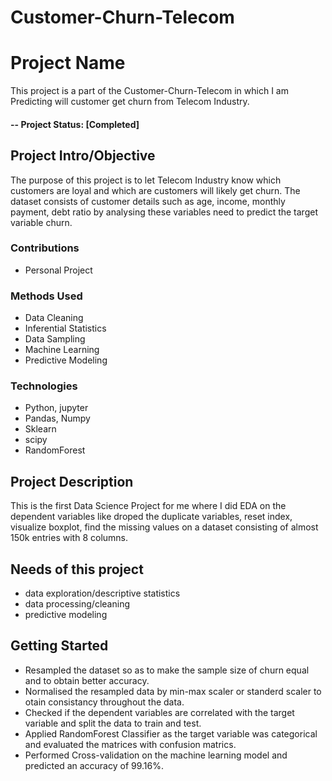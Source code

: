 # Customer-Churn-Telecom

# Project Name
This project is a part of the Customer-Churn-Telecom in which I am Predicting will customer get churn from Telecom Industry. 

#### -- Project Status: [Completed]

## Project Intro/Objective
The purpose of this project is to let Telecom Industry know which customers are loyal and which are customers will likely get churn. The dataset consists of customer details such as age, income, monthly payment, debt ratio by analysing these variables need to predict the target variable churn.

### Contributions
* Personal Project


### Methods Used
* Data Cleaning
* Inferential Statistics
* Data Sampling
* Machine Learning
* Predictive Modeling


### Technologies
* Python, jupyter
* Pandas, Numpy
* Sklearn
* scipy
* RandomForest

## Project Description
This is the first Data Science Project for me where I did EDA on the dependent variables like droped the duplicate variables, reset index, visualize boxplot, find the missing values on a dataset consisting of almost 150k entries with 8 columns. 
   


## Needs of this project
- data exploration/descriptive statistics
- data processing/cleaning
- predictive modeling



## Getting Started
* Resampled the dataset so as to make the sample size of churn equal and to obtain better accuracy. 
* Normalised the resampled data by min-max scaler or standerd scaler to otain consistancy throughout the data.
* Checked if the dependent variables are correlated with the target variable and split the data to train and test.
* Applied RandomForest Classifier as the target variable was categorical and evaluated the matrices with confusion matrics.
* Performed Cross-validation on the machine learning model and predicted an accuracy of 99.16%.

